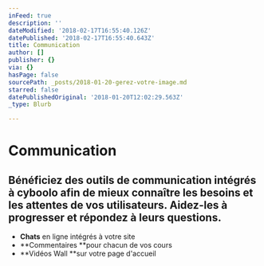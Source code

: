 ```yaml
---
inFeed: true
description: ''
dateModified: '2018-02-17T16:55:40.126Z'
datePublished: '2018-02-17T16:55:40.643Z'
title: Communication
author: []
publisher: {}
via: {}
hasPage: false
sourcePath: _posts/2018-01-20-gerez-votre-image.md
starred: false
datePublishedOriginal: '2018-01-20T12:02:29.563Z'
_type: Blurb

---
```

# Communication

## Bénéficiez des outils de communication intégrés à cyboolo afin de mieux connaître les besoins et les attentes de vos utilisateurs. Aidez-les à progresser et répondez à leurs questions.

* **Chats** en ligne intégrés à votre site
* **Commentaires **pour chacun de vos cours
* **Vidéos Wall **sur votre page d'accueil